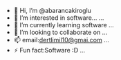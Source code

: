 - 👋 Hi, I’m @abarancakiroglu
- 👀 I’m interested in software... ...
- 🌱 I’m currently learning software ...
- 💞️ I’m looking to collaborate on ...
- 📫 email:dertlimil10@gmai.com ...
- ⚡ Fun fact:Software :D ...

<!---
abarancakiroglu/abarancakiroglu is a ✨ special ✨ repository because its `README.md` (this file) appears on your GitHub profile.
You can click the Preview link to take a look at your changes.
--->
